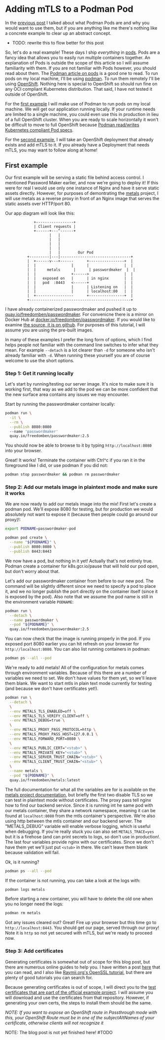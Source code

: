 # Adding mTLS to a Podman Pod

In the [previous post](#TODO) I talked about what Podman Pods are and why you would want to use them, but if you are anything like me there's nothing like a concrete example to clear up an abstract concept.

- TODO: rewrite this to flow better for this post

So, let's do a real example!  These days I ship *everything* in [pods](https://kubernetes.io/docs/concepts/workloads/pods/pod/).  Pods are a fancy idea that allows you to easily run multiple containers together.  An explanation of Pods is outside the scope of this article so I will assume familiarity with them.  If you are not familiar with Pods however, you should read about them.  The [Podman article on pods](https://developers.redhat.com/blog/2019/01/15/podman-managing-containers-pods/) is a good one to read.  To run pods on my local machine, I'll be using [podman](https://podman.io).  To run them remotely I'll be using [OpenShift](https://openshift.com).  Nothing here is special to OpenShift so should run fine on any OCI compliant Kubernetes distribution.  That said, I have not tested it outside of OpenShift.

For the [first example](#first-example) I will make use of Podman to run pods on my local machine.  We will get our application running locally.  If your runtime needs are limited to a single machine, you could even use this in production in lieu of a full OpenShift cluster.  When you are ready to scale horizontally it won't be difficult to move to full OpenShift because [Podman read/writes Kubernetes compliant Pod specs](https://developers.redhat.com/blog/2019/01/29/podman-kubernetes-yaml/).

For the [second example](#second-example), I will take an OpenShift deployment that already exists and add mTLS to it.  If you already have a Deployment that needs mTLS, you may want to follow along at home!

## First example

Our first example will be serving a static file behind access control.  I mentioned Password Maker earlier, and now we're going to deploy it!  If this were for real I would use only one instance of Nginx and have it serve static assets directly.  However, for purposes of demontrating the [metals](https://github.com/FreedomBen/metals) project, I will use metals as a reverse proxy in front of an Nginx image that serves the static assets over HTTP/port 80.

Our app diagram will look like this:

```
             +-----------------+
             | Client requests |
             +------+---^------+
                    |   |
                    |   |
                    |   |
                    |   |
                    |   |        Our Pod
          +---------|---|--------------------------------+
          |  +------v---+------      +----------------+  |
          |  |                |      |                |  |
          |  |     metals      |      | passwordmaker  |  |
          |  |                +------>                |  |
          |  |   exposed on   |      | in nginx       |  |
          |  |   pod  :8443   <------+                |  |
          |  |                |      | Listening on   |  |
          |  |                |      | localhost:80   |  |
          |  +-----------------      +----------------+  |
          +----------------------------------------------+
```

I have already containerized passwordmaker and pushed it up to [quay.io/freedomben/passwordmaker](https://quay.io/repository/freedomben/passwordmaker).  For convenicne there is a mirror on Docker Hub at [docker.io/freedomben/passwordmaker](https://hub.docker.com/repository/docker/freedomben/passwordmaker).  If you would like to examine [the source, it is on github](https://github.com/FreedomBen/passwordmaker).  For purposes of this tutorial, I will assume you are using the pre-built images.


In many of these examples I prefer the long form of options, which I find helps people not familiar with the command line switches to infer what they mean.  For example `--detach` is a lot clearer than `-d` for someone who isn't already familiar with `-d`.  When running these yourself you are of course welcome to use the short options.

### Step 1:  Get it running locally

Let's start by running/testing our server image.  It's nice to make sure it is working first, that way as we add to the pod we can be more confident that the new surface area contains any issues we may encounter.

Start by running the passwordmaker container locally:

```bash
podman run \
  -it \
  --rm \
  --publish 8080:8080
  --name 'passwordmaker'
  quay.io/freedomben/passwordmaker:2.5
```

You should now be able to browse to it by typing `http://localhost:8080` into your browser.

Great!  It works!  Terminate the container with Ctrl^c if you ran it in the foreground like I did, or use podman if you did not:

```bash
podman stop passwordmaker && podman rm passwordmaker
```


### Step 2:  Add our metals image in plaintext mode and make sure it works

We are now ready to add our metals image into the mix!  First let's create a podman pod. We'll expose 8080 for testing, but for production we would absolutely not want to expose it (because then people could go around our proxy)!:

```bash
export PODNAME=passwordmaker-pod

podman pod create \
  --name "${PODNAME}" \
  --publish 8080:8080 \
  --publish 8443:8443
```

We now have a pod, but nothing in it yet!  Actually that's not entirely true.  Podman create a container for k8s.gcr.io/pause that will hold our pod open, but don't worry about that.

Let's add our passwordmaker container from before to our new pod.  The command will be slightly different since we need to specify a pod to place it, and we no longer publish the port directly on the container itself (since it is exposed by the pod).  Also note that we assume the pod name is still in the environment variable `PODNAME`:

```bash
podman run \
  --detach \
  --name passwordmaker \
  --pod "${PODNAME}" \
  quay.io/freedomben/passwordmaker:2.5
```

You can now check that the image is running properly in the pod.  If you exposed port 8080 earlier you can hit refresh on your browser for `http://localhost:8080`.  You can also list running containers in podman:

```bash
podman ps --all --pod
```

We're ready to add metals!  All of the configuration for metals comes through environment variables.  Because of this there are a number of variables we need to set.  We don't have values for them yet, so we'll leave them blank.  We want to start mtls in plain text mode currently for testing (and because we don't have certificates yet!).

```bash
podman run \
  --detach \
  \
  --env METALS_TLS_ENABLED=off \
  --env METALS_TLS_VERIFY_CLIENT=off \
  --env METALS_DEBUG=true \
  \
  --env METALS_PROXY_PASS_PROTOCOL=http \
  --env METALS_PROXY_PASS_HOST=127.0.0.1 \
  --env METALS_FORWARD_PORT=8080 \
  \
  --env METALS_PUBLIC_CERT="<stub>" \
  --env METALS_PRIVATE_KEY="<stub>" \
  --env METALS_SERVER_TRUST_CHAIN="<stub>" \
  --env METALS_CLIENT_TRUST_CHAIN="<stub>" \
  \
  --name metals \
  --pod "${PODNAME}" \
  quay.io/freedomben/metals:latest
```

The full documentation for what all the variables are for is available on the [metals project documentation](https://github.com/FreedomBen/metals/blob/master/README.md#variables-1), but briefly the first two disable TLS so we can test in plaintext mode without certificates.  The proxy pass tell nginx how to find our backend service.  Since it is running int he same pod with our metals container, they share a network namespace, meaning it can be found at `localhost:8080` from the mtls container's perspective.  We're also using http between the mtls container and our backend server.  The "METALS_DEBUG" variable will enable verbose logging, which is useful when debugging.  If you're really stuck you can also set `METALS_TRACE=yes` but it is a firehose (and can print secrets to logs, so don't use in production!.  The last four variables provide nginx with our certificates.  Since we don't have them yet we'll just put `<stub>` in there.  We can't leave them blank because validation will fail.

Ok, is it running?

```bash
podman ps --all --pod
```

If the container is not running, you can take a look at the logs with:

```bash
podman logs metals
```

Before starting a new container, you will have to delete the old one when you no longer need the logs:

```bash
podman rm metals
```

Got any issues cleared out?  Great!  Fire up your browser but this time go to `http://localhost:8443`.  You should get our page, served through our proxy!  Note it is `http` so not yet secured with mTLS, but we're ready to proceed now.

### Step 3:  Add certificates

Generating certificates is somewhat out of scope for this blog post, but there are numerous online guides to help you.  I have written a post [here](#TODO) that you can read, and I also like [Raymii.org's OpenSSL tutorial](https://raymii.org/s/tutorials/OpenSSL_command_line_Root_and_Intermediate_CA_including_OCSP_CRL%20and_revocation.html), but there are plenty of good tutorials you can search for.

Because generating certificates is out of scope, I will direct you to the [test certificates that are part of the official example project](https://github.com/FreedomBen/metals-example/tree/master/certs/simple-root-client-server).  I will assume you will download and use the certificates from that repository.  However, if generating your own certs, the steps to install them should be the same.

*NOTE:  If you want to expose an OpenShift route in Passthrough mode with this, your OpenShift Route must be in one of the subjectAltNames of your certificate, otherwise clients will not recognize it*


NOTE:  The blog post is not yet finished here!  #TODO


